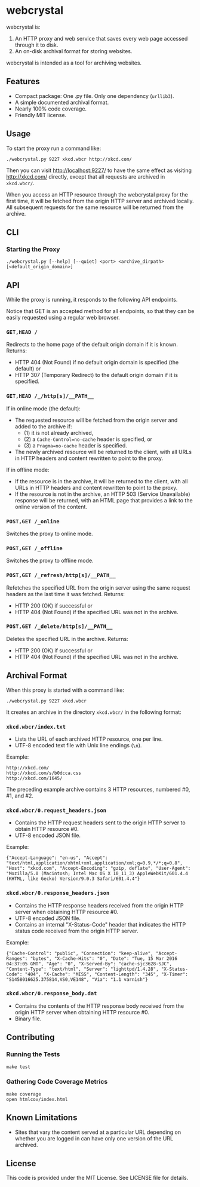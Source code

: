 # webcrystal

webcrystal is:

1. An HTTP proxy and web service that saves every web page accessed through it to disk.
2. An on-disk archival format for storing websites.

webcrystal is intended as a tool for archiving websites.

## Features

* Compact package: One .py file. Only one dependency (`urllib3`).
* A simple documented archival format.
* Nearly 100% code coverage.
* Friendly MIT license.

## Usage

To start the proxy run a command like:

```
./webcrystal.py 9227 xkcd.wbcr http://xkcd.com/
```

Then you can visit <http://localhost:9227/> to have the same effect as visiting <http://xkcd.com/> directly, except that all requests are archived in `xkcd.wbcr/`.

When you access an HTTP resource through the webcrystal proxy for the first time, it will be fetched from the origin HTTP server and archived locally. All subsequent requests for the same resource will be returned from the archive.


## CLI

### Starting the Proxy

```
./webcrystal.py [--help] [--quiet] <port> <archive_dirpath> [<default_origin_domain>]
```


## API

While the proxy is running, it responds to the following API endpoints.

Notice that GET is an accepted method for all endpoints, so that they can be easily requested using a regular web browser.

### `GET,HEAD /`

Redirects to the home page of the default origin domain if it is known. Returns:

* HTTP 404 (Not Found) if no default origin domain is specified (the default) or
* HTTP 307 (Temporary Redirect) to the default origin domain if it is specified.

### `GET,HEAD /_/http[s]/__PATH__`

If in online mode (the default):

* The requested resource will be fetched from the origin server and added to the archive if:
    * (1) it is not already archived,
    * (2) a `Cache-Control=no-cache` header is specified, or
    * (3) a `Pragma=no-cache` header is specified.
* The newly archived resource will be returned to the client, with all URLs in HTTP headers and content rewritten to point to the proxy.

If in offline mode:

* If the resource is in the archive, it will be returned to the client, with all URLs in HTTP headers and content rewritten to point to the proxy.
* If the resource is not in the archive, an HTTP 503 (Service Unavailable) response will be returned, with an HTML page that provides a link to the online version of the content.

### `POST,GET /_online`

Switches the proxy to online mode.

### `POST,GET /_offline`

Switches the proxy to offline mode.

### `POST,GET /_refresh/http[s]/__PATH__`

Refetches the specified URL from the origin server using the same request headers as the last time it was fetched. Returns:

* HTTP 200 (OK) if successful or
* HTTP 404 (Not Found) if the specified URL was not in the archive.

### `POST,GET /_delete/http[s]/__PATH__`

Deletes the specified URL in the archive. Returns:

* HTTP 200 (OK) if successful or
* HTTP 404 (Not Found) if the specified URL was not in the archive.


## Archival Format

When this proxy is started with a command like:

```
./webcrystal.py 9227 xkcd.wbcr
```

It creates an archive in the directory `xkcd.wbcr/` in the following format:


### `xkcd.wbcr/index.txt`

* Lists the URL of each archived HTTP resource, one per line.
* UTF-8 encoded text file with Unix line endings (`\n`).

Example:

```
http://xkcd.com/
http://xkcd.com/s/b0dcca.css
http://xkcd.com/1645/
```

The preceding example archive contains 3 HTTP resources, numbered #0, #1, and #2.


### `xkcd.wbcr/0.request_headers.json`

* Contains the HTTP request headers sent to the origin HTTP server to obtain HTTP resource #0.
* UTF-8 encoded JSON file.

Example:

```
{"Accept-Language": "en-us", "Accept": "text/html,application/xhtml+xml,application/xml;q=0.9,*/*;q=0.8", "Host": "xkcd.com", "Accept-Encoding": "gzip, deflate", "User-Agent": "Mozilla/5.0 (Macintosh; Intel Mac OS X 10_11_3) AppleWebKit/601.4.4 (KHTML, like Gecko) Version/9.0.3 Safari/601.4.4"}
```


### `xkcd.wbcr/0.response_headers.json`

* Contains the HTTP response headers received from the origin HTTP server when obtaining HTTP resource #0.
* UTF-8 encoded JSON file.
* Contains an internal "X-Status-Code" header that indicates the HTTP status code received from the origin HTTP server.

Example:

```
{"Cache-Control": "public", "Connection": "keep-alive", "Accept-Ranges": "bytes", "X-Cache-Hits": "0", "Date": "Tue, 15 Mar 2016 04:37:05 GMT", "Age": "0", "X-Served-By": "cache-sjc3628-SJC", "Content-Type": "text/html", "Server": "lighttpd/1.4.28", "X-Status-Code": "404", "X-Cache": "MISS", "Content-Length": "345", "X-Timer": "S1458016625.375814,VS0,VE148", "Via": "1.1 varnish"}
```

### `xkcd.wbcr/0.response_body.dat`

* Contains the contents of the HTTP response body received from the origin HTTP server when obtaining HTTP resource #0.
* Binary file.


## Contributing

### Running the Tests

```
make test
```

### Gathering Code Coverage Metrics

```
make coverage
open htmlcov/index.html
```


## Known Limitations

* Sites that vary the content served at a particular URL depending on whether you are logged in can have only one version of the URL archived.



## License

This code is provided under the MIT License. See LICENSE file for details.
